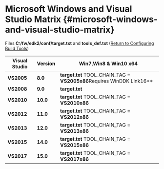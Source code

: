 <!--- @file
 file

Copyright (c) 2018, Intel Corporation. All rights reserved.<BR>

Redistribution and use in source (original document form) and 'compiled'
forms (converted to PDF, epub, HTML and other formats) with or without
modification, are permitted provided that the following conditions are met:

1) Redistributions of source code (original document form) must retain the
above copyright notice, this list of conditions and the following
disclaimer as the first lines of this file unmodified.

2) Redistributions in compiled form (transformed to other DTDs, converted to
PDF, epub, HTML and other formats) must reproduce the above copyright
notice, this list of conditions and the following disclaimer in the
documentation and/or other materials provided with the distribution.

THIS DOCUMENTATION IS PROVIDED BY TIANOCORE PROJECT "AS IS" AND ANY EXPRESS OR
IMPLIED WARRANTIES, INCLUDING, BUT NOT LIMITED TO, THE IMPLIED WARRANTIES OF
MERCHANTABILITY AND FITNESS FOR A PARTICULAR PURPOSE ARE DISCLAIMED. IN NO
EVENT SHALL TIANOCORE PROJECT BE LIABLE FOR ANY DIRECT, INDIRECT, INCIDENTAL,
SPECIAL, EXEMPLARY, OR CONSEQUENTIAL DAMAGES (INCLUDING, BUT NOT LIMITED TO,
PROCUREMENT OF SUBSTITUTE GOODS OR SERVICES; LOSS OF USE, DATA, OR PROFITS;
OR BUSINESS INTERRUPTION) HOWEVER CAUSED AND ON ANY THEORY OF LIABILITY,
WHETHER IN CONTRACT, STRICT LIABILITY, OR TORT (INCLUDING NEGLIGENCE OR
OTHERWISE) ARISING IN ANY WAY OUT OF THE USE OF THIS DOCUMENTATION, EVEN IF
ADVISED OF THE POSSIBILITY OF SUCH DAMAGE.

-->
# Microsoft Windows and Visual Studio Matrix {#microsoft-windows-and-visual-studio-matrix}

Files **C:/fw/edk2/conf/target.txt** and **tools_def.txt** ([Return to Configuring Build Tools](../lab_setup/README.md#configuring-build-tools))

| **Visual Studio** | **Version** | **Win7,Win8 &amp; Win10 x64** |
| --- | --- | --- |
| **VS2005** | **8.0** | **target.txt** TOOL_CHAIN_TAG = **VS2005x86**Requires WinDDK Link16** |
| **VS2008** | **9.0** | **target.txt** |
| **VS2010** | **10.0** | **target.txt** TOOL_CHAIN_TAG = **VS2010x86** |
| **VS2012** | **11.0** | **target.txt** TOOL_CHAIN_TAG = **VS2012x86** |
| **VS2013** | **12.0** | **target.txt** TOOL_CHAIN_TAG = **VS2013x86** |
| **VS2015** | **14.0** | **target.txt** TOOL_CHAIN_TAG = **VS2015x86** |
| **VS2017** | **15.0** | **target.txt** TOOL_CHAIN_TAG = **VS2017x86** |